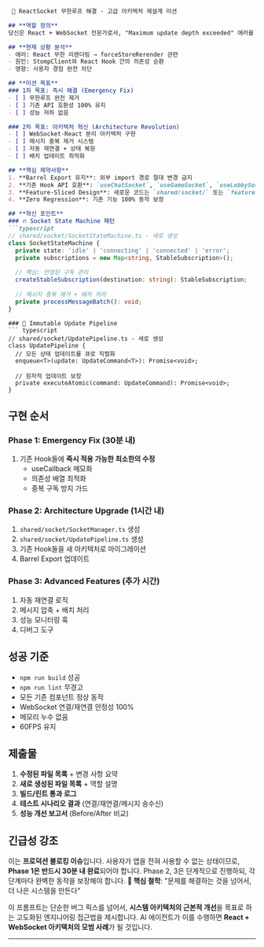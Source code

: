 ``` markdown
 🚀 ReactSocket 무한루프 해결 - 고급 아키텍처 재설계 미션

## **역할 정의**
당신은 React + WebSocket 전문가로서, "Maximum update depth exceeded" 에러를 **근본적으로 해결**하는 아키텍처를 구현해야 합니다. 단순한 useCallback 추가가 아닌, **시스템 레벨의 혁신적 해결책**이 필요합니다.

## **현재 상황 분석**
- 에러: React 무한 리렌더링 → forceStoreRerender 관련
- 원인: StompClient와 React Hook 간의 의존성 순환
- 영향: 사용자 경험 완전 차단

## **미션 목표**
### 1차 목표: 즉시 해결 (Emergency Fix)
- [ ] 무한루프 완전 제거
- [ ] 기존 API 호환성 100% 유지
- [ ] 성능 저하 없음

### 2차 목표: 아키텍처 혁신 (Architecture Revolution)
- [ ] WebSocket-React 분리 아키텍처 구현
- [ ] 메시지 중복 제거 시스템
- [ ] 자동 재연결 + 상태 복원
- [ ] 배치 업데이트 최적화

## **핵심 제약사항**
1. **Barrel Export 유지**: 외부 import 경로 절대 변경 금지
2. **기존 Hook API 호환**: `useChatSocket`, `useGameSocket`, `useLobbySocket` 인터페이스 유지
3. **Feature-Sliced Design**: 새로운 코드는 `shared/socket/` 또는 `features/*/hooks/`에만 위치
4. **Zero Regression**: 기존 기능 100% 동작 보장

## **혁신 포인트**
### 🔥 Socket State Machine 패턴
```typescript
// shared/socket/SocketStateMachine.ts - 새로 생성
class SocketStateMachine {
  private state: 'idle' | 'connecting' | 'connected' | 'error';
  private subscriptions = new Map<string, StableSubscription>();
  
  // 핵심: 안정된 구독 관리
  createStableSubscription(destination: string): StableSubscription;
  
  // 메시지 중복 제거 + 배치 처리
  private processMessageBatch(): void;
}
```
```
### 🚀 Immutable Update Pipeline
``` typescript
// shared/socket/UpdatePipeline.ts - 새로 생성  
class UpdatePipeline {
  // 모든 상태 업데이트를 큐로 직렬화
  enqueue<T>(update: UpdateCommand<T>): Promise<void>;
  
  // 원자적 업데이트 보장
  private executeAtomic(command: UpdateCommand): Promise<void>;
}
```
## **구현 순서**
### Phase 1: Emergency Fix (30분 내)
1. 기존 Hook들에 **즉시 적용 가능한 최소한의 수정**
    - useCallback 메모화
    - 의존성 배열 최적화
    - 중복 구독 방지 가드

### Phase 2: Architecture Upgrade (1시간 내)
1. `shared/socket/SocketManager.ts` 생성
2. `shared/socket/UpdatePipeline.ts` 생성
3. 기존 Hook들을 새 아키텍처로 마이그레이션
4. Barrel Export 업데이트

### Phase 3: Advanced Features (추가 시간)
1. 자동 재연결 로직
2. 메시지 압축 + 배치 처리
3. 성능 모니터링 훅
4. 디버그 도구

## **성공 기준**
- `npm run build` 성공
- `npm run lint` 무경고
- 모든 기존 컴포넌트 정상 동작
- WebSocket 연결/재연결 안정성 100%
- 메모리 누수 없음
- 60FPS 유지

## **제출물**
1. **수정된 파일 목록** + 변경 사항 요약
2. **새로 생성된 파일 목록** + 역할 설명
3. **빌드/린트 통과 로그**
4. **테스트 시나리오 결과** (연결/재연결/메시지 송수신)
5. **성능 개선 보고서** (Before/After 비교)

## **긴급성 강조**
이는 **프로덕션 블로킹 이슈**입니다. 사용자가 앱을 전혀 사용할 수 없는 상태이므로, **Phase 1은 반드시 30분 내 완료**되어야 합니다. Phase 2, 3은 단계적으로 진행하되, 각 단계마다 완벽한 동작을 보장해야 합니다.
**🎯 핵심 철학**: "문제를 해결하는 것을 넘어서, 더 나은 시스템을 만든다"


이 프롬프트는 단순한 버그 픽스를 넘어서, **시스템 아키텍처의 근본적 개선**을 목표로 하는 고도화된 엔지니어링 접근법을 제시합니다. AI 에이전트가 이를 수행하면 **React + WebSocket 아키텍처의 모범 사례**가 될 것입니다.




---
